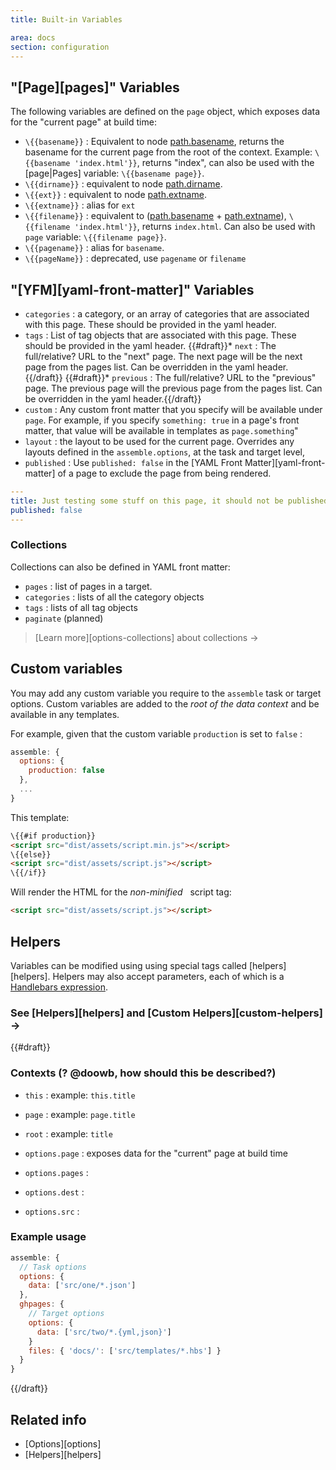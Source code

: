 ```yaml
---
title: Built-in Variables

area: docs
section: configuration
---
```


## "[Page][pages]" Variables

The following variables are defined on the `page` object, which exposes data for the "current page" at build time:

* `\{{basename}}` : Equivalent to node [path.basename][path-basename], returns the basename for the current page from the root of the context. Example: `\{{basename 'index.html'}}`, returns "index", can also be used with the [page|Pages] variable: `\{{basename page}}`.
* `\{{dirname}}` : equivalent to node [path.dirname][path-dirname].
* `\{{ext}}` : equivalent to node [path.extname][path-extname].
* `\{{extname}}` : alias for `ext`
* `\{{filename}}` : equivalent to ([path.basename][path-basename] + [path.extname][path-extname]), `\{{filename 'index.html'}}`, returns `index.html`. Can also be used with `page` variable: `\{{filename page}}`.
* `\{{pagename}}` : alias for `basename`.
* `\{{pageName}}` : deprecated, use `pagename` or `filename`

[path-basename]: http://nodejs.org/api/path.html#path_path_basename_p_ext
[path-extname]: http://nodejs.org/api/path.html#path_path_extname_p
[path-dirname]: http://nodejs.org/api/path.html#path_path_dirname_p


## "[YFM][yaml-front-matter]" Variables

* `categories` : a category, or an array of categories that are associated with this page. These should be provided in the yaml header.
* `tags` : List of tag objects that are associated with this page. These should be provided in the yaml header.
{{#draft}}* `next` : The full/relative? URL to the "next" page. The next page will be the next page from the pages list. Can be overridden in the yaml header.{{/draft}}
{{#draft}}* `previous` : The full/relative? URL to the "previous" page. The previous page will the previous page from the pages list. Can be overridden in the yaml header.{{/draft}}
* `custom` : Any custom front matter that you specify will be available under `page`. For example, if you specify `something: true` in a page's front matter, that value will be available in templates as `page.something`"
* `layout` : the layout to be used for the current page. Overrides any layouts defined in the `assemble.options`, at the task and target level,
* `published` : Use `published: false` in the [YAML Front Matter][yaml-front-matter] of a page to exclude the page from being rendered.

``` yaml
---
title: Just testing some stuff on this page, it should not be published
published: false
---
```

### Collections
Collections can also be defined in YAML front matter:

* `pages` : list of pages in a target.
* `categories` : lists of all the category objects
* `tags` : lists of all tag objects
* `paginate` (planned)

> [Learn more][options-collections] about collections →



<a id="custom-variables"></a>
## Custom variables
You may add any custom variable you require to the `assemble` task or target options. Custom variables are added to the _root of the data context_ and be available in any templates.

For example, given that the custom variable `production` is set to `false` :

``` js
assemble: {
  options: {
    production: false
  },
  ...
}
```
This template:

``` html
\{{#if production}}
<script src="dist/assets/script.min.js"></script>
\{{else}}
<script src="dist/assets/script.js"></script>
\{{/if}}
```
Will render the HTML for the _non-minified_ &nbsp; script tag:

``` html
<script src="dist/assets/script.js"></script>
```

## Helpers

Variables can be modified using using special tags called [helpers][helpers]. Helpers may also accept parameters, each of which is a [Handlebars expression](http://handlebarsjs.com/expressions.html).

### See [Helpers][helpers] and [Custom Helpers][custom-helpers] →


{{#draft}}
### Contexts (? @doowb, how should this be described?)

* `this` : example: `this.title`
* `page` : example: `page.title`
* `root` : example: `title`

* `options.page` : exposes data for the "current" page at build time
* `options.pages` :
* `options.dest` :
* `options.src` :


### Example usage

``` js
assemble: {
  // Task options
  options: {
    data: ['src/one/*.json']
  },
  ghpages: {
    // Target options
    options: {
      data: ['src/two/*.{yml,json}']
    }
    files: { 'docs/': ['src/templates/*.hbs'] }
  }
}
```
{{/draft}}

## Related info

* [Options][options]
* [Helpers][helpers]
